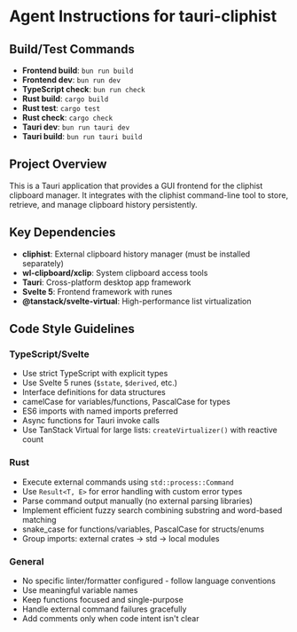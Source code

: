 # Agent Instructions for tauri-cliphist

## Build/Test Commands
- **Frontend build**: `bun run build`
- **Frontend dev**: `bun run dev`
- **TypeScript check**: `bun run check`
- **Rust build**: `cargo build`
- **Rust test**: `cargo test`
- **Rust check**: `cargo check`
- **Tauri dev**: `bun run tauri dev`
- **Tauri build**: `bun run tauri build`

## Project Overview
This is a Tauri application that provides a GUI frontend for the cliphist clipboard manager. It integrates with the cliphist command-line tool to store, retrieve, and manage clipboard history persistently.

## Key Dependencies
- **cliphist**: External clipboard history manager (must be installed separately)
- **wl-clipboard/xclip**: System clipboard access tools
- **Tauri**: Cross-platform desktop app framework
- **Svelte 5**: Frontend framework with runes
- **@tanstack/svelte-virtual**: High-performance list virtualization

## Code Style Guidelines

### TypeScript/Svelte
- Use strict TypeScript with explicit types
- Use Svelte 5 runes (`$state`, `$derived`, etc.)
- Interface definitions for data structures
- camelCase for variables/functions, PascalCase for types
- ES6 imports with named imports preferred
- Async functions for Tauri invoke calls
- Use TanStack Virtual for large lists: `createVirtualizer()` with reactive count

### Rust
- Execute external commands using `std::process::Command`
- Use `Result<T, E>` for error handling with custom error types
- Parse command output manually (no external parsing libraries)
- Implement efficient fuzzy search combining substring and word-based matching
- snake_case for functions/variables, PascalCase for structs/enums
- Group imports: external crates → std → local modules

### General
- No specific linter/formatter configured - follow language conventions
- Use meaningful variable names
- Keep functions focused and single-purpose
- Handle external command failures gracefully
- Add comments only when code intent isn't clear